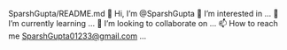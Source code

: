 SparshGupta/README.md
👋 Hi, I’m @SparshGupta
👀 I’m interested in ...
🌱 I’m currently learning ...
💞️ I’m looking to collaborate on ...
📫 How to reach me SparshGupta01233@gmail.com ...

<!--
**sparshguptaa/Sparshguptaa** is a ✨ _special_ ✨ repository because its `README.md` (this file) appears on your GitHub profile.

Here are some ideas to get you started:

- 🔭 I’m currently working on ...
- 🌱 I’m currently learning ...
- 👯 I’m looking to collaborate on ...
- 🤔 I’m looking for help with ...
- 💬 Ask me about ...
- 📫 How to reach me: ...
- 😄 Pronouns: ...
- ⚡ Fun fact: ...
-->
